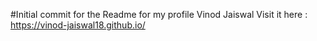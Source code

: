 #Initial commit for the Readme for my profile
Vinod Jaiswal
Visit it here : https://vinod-jaiswal18.github.io/
